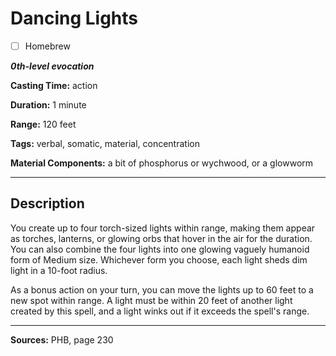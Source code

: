 # Dancing Lights

- [ ] Homebrew

***0th-level evocation***

**Casting Time:** action

**Duration:** 1 minute

**Range:** 120 feet

**Tags:** verbal, somatic, material, concentration

**Material Components:** a bit of phosphorus or wychwood, or a glowworm

---

## Description
You create up to four torch-sized lights within range, making them appear as torches, lanterns, or glowing orbs that hover in the air for the duration.
You can also combine the four lights into one glowing vaguely humanoid form of Medium size.
Whichever form you choose, each light sheds dim light in a 10-foot radius.

As a bonus action on your turn, you can move the lights up to 60 feet to a new spot within range.
A light must be within 20 feet of another light created by this spell, and a light winks out if it exceeds the spell's range.

---

**Sources:** PHB, page 230
